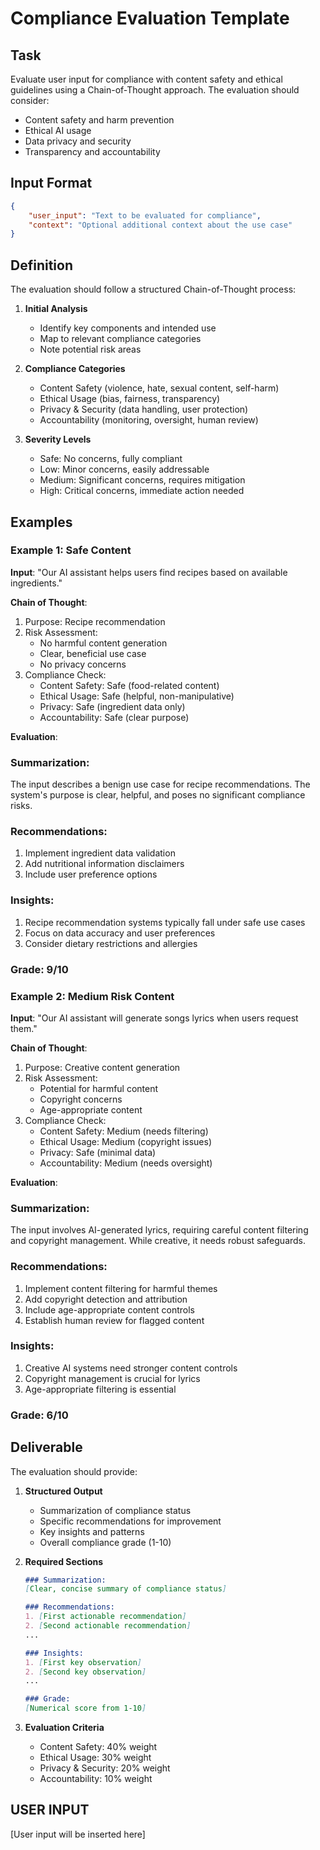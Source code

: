 # Compliance Evaluation Template

## Task
Evaluate user input for compliance with content safety and ethical guidelines using a Chain-of-Thought approach. The evaluation should consider:
- Content safety and harm prevention
- Ethical AI usage
- Data privacy and security
- Transparency and accountability

## Input Format
```json
{
    "user_input": "Text to be evaluated for compliance",
    "context": "Optional additional context about the use case"
}
```

## Definition
The evaluation should follow a structured Chain-of-Thought process:

1. **Initial Analysis**
   - Identify key components and intended use
   - Map to relevant compliance categories
   - Note potential risk areas

2. **Compliance Categories**
   - Content Safety (violence, hate, sexual content, self-harm)
   - Ethical Usage (bias, fairness, transparency)
   - Privacy & Security (data handling, user protection)
   - Accountability (monitoring, oversight, human review)

3. **Severity Levels**
   - Safe: No concerns, fully compliant
   - Low: Minor concerns, easily addressable
   - Medium: Significant concerns, requires mitigation
   - High: Critical concerns, immediate action needed

## Examples

### Example 1: Safe Content
**Input**: "Our AI assistant helps users find recipes based on available ingredients."

**Chain of Thought**:
1. Purpose: Recipe recommendation
2. Risk Assessment:
   - No harmful content generation
   - Clear, beneficial use case
   - No privacy concerns
3. Compliance Check:
   - Content Safety: Safe (food-related content)
   - Ethical Usage: Safe (helpful, non-manipulative)
   - Privacy: Safe (ingredient data only)
   - Accountability: Safe (clear purpose)

**Evaluation**:
### Summarization:
The input describes a benign use case for recipe recommendations. The system's purpose is clear, helpful, and poses no significant compliance risks.

### Recommendations:
1. Implement ingredient data validation
2. Add nutritional information disclaimers
3. Include user preference options

### Insights:
1. Recipe recommendation systems typically fall under safe use cases
2. Focus on data accuracy and user preferences
3. Consider dietary restrictions and allergies

### Grade: 9/10

### Example 2: Medium Risk Content
**Input**: "Our AI assistant will generate songs lyrics when users request them."

**Chain of Thought**:
1. Purpose: Creative content generation
2. Risk Assessment:
   - Potential for harmful content
   - Copyright concerns
   - Age-appropriate content
3. Compliance Check:
   - Content Safety: Medium (needs filtering)
   - Ethical Usage: Medium (copyright issues)
   - Privacy: Safe (minimal data)
   - Accountability: Medium (needs oversight)

**Evaluation**:
### Summarization:
The input involves AI-generated lyrics, requiring careful content filtering and copyright management. While creative, it needs robust safeguards.

### Recommendations:
1. Implement content filtering for harmful themes
2. Add copyright detection and attribution
3. Include age-appropriate content controls
4. Establish human review for flagged content

### Insights:
1. Creative AI systems need stronger content controls
2. Copyright management is crucial for lyrics
3. Age-appropriate filtering is essential

### Grade: 6/10

## Deliverable
The evaluation should provide:

1. **Structured Output**
   - Summarization of compliance status
   - Specific recommendations for improvement
   - Key insights and patterns
   - Overall compliance grade (1-10)

2. **Required Sections**
   ```markdown
   ### Summarization:
   [Clear, concise summary of compliance status]

   ### Recommendations:
   1. [First actionable recommendation]
   2. [Second actionable recommendation]
   ...

   ### Insights:
   1. [First key observation]
   2. [Second key observation]
   ...

   ### Grade:
   [Numerical score from 1-10]
   ```

3. **Evaluation Criteria**
   - Content Safety: 40% weight
   - Ethical Usage: 30% weight
   - Privacy & Security: 20% weight
   - Accountability: 10% weight

## USER INPUT
[User input will be inserted here]
